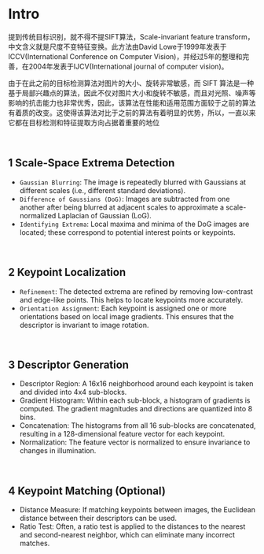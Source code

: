 &emsp;
# Intro


提到传统目标识别，就不得不提SIFT算法，Scale-invariant feature transform，中文含义就是尺度不变特征变换。此方法由David Lowe于1999年发表于ICCV(International Conference on Computer Vision)，并经过5年的整理和完善，在2004年发表于IJCV(International journal of computer vision)。

由于在此之前的目标检测算法对图片的大小、旋转非常敏感，而 SIFT 算法是一种基于局部兴趣点的算法，因此不仅对图片大小和旋转不敏感，而且对光照、噪声等影响的抗击能力也非常优秀，因此，该算法在性能和适用范围方面较于之前的算法有着质的改变。这使得该算法对比于之前的算法有着明显的优势，所以，一直以来它都在目标检测和特征提取方向占据着重要的地位

&emsp;
## 1 Scale-Space Extrema Detection
- `Gaussian Blurring`: The image is repeatedly blurred with Gaussians at different scales (i.e., different standard deviations).
- `Difference of Gaussians (DoG)`: Images are subtracted from one another after being blurred at adjacent scales to approximate a scale-normalized Laplacian of Gaussian (LoG).
- `Identifying Extrema`: Local maxima and minima of the DoG images are located; these correspond to potential interest points or keypoints.

&emsp;
## 2 Keypoint Localization
- `Refinement`: The detected extrema are refined by removing low-contrast and edge-like points. This helps to locate keypoints more accurately.
- `Orientation Assignment`: Each keypoint is assigned one or more orientations based on local image gradients. This ensures that the descriptor is invariant to image rotation.

&emsp;
## 3 Descriptor Generation
- Descriptor Region: A 16x16 neighborhood around each keypoint is taken and divided into 4x4 sub-blocks.
- Gradient Histogram: Within each sub-block, a histogram of gradients is computed. The gradient magnitudes and directions are quantized into 8 bins.
- Concatenation: The histograms from all 16 sub-blocks are concatenated, resulting in a 128-dimensional feature vector for each keypoint.
- Normalization: The feature vector is normalized to ensure invariance to changes in illumination.

&emsp;
## 4 Keypoint Matching (Optional)
- Distance Measure: If matching keypoints between images, the Euclidean distance between their descriptors can be used.
- Ratio Test: Often, a ratio test is applied to the distances to the nearest and second-nearest neighbor, which can eliminate many incorrect matches.